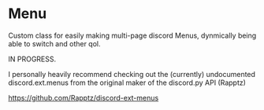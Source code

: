 # Menu
Custom class for easily making multi-page discord Menus, dynmically being able to switch and other qol.

IN PROGRESS.

I personally heavily recommend checking out the (currently) undocumented discord.ext.menus from the original maker of the discord.py API (Rapptz)

https://github.com/Rapptz/discord-ext-menus
